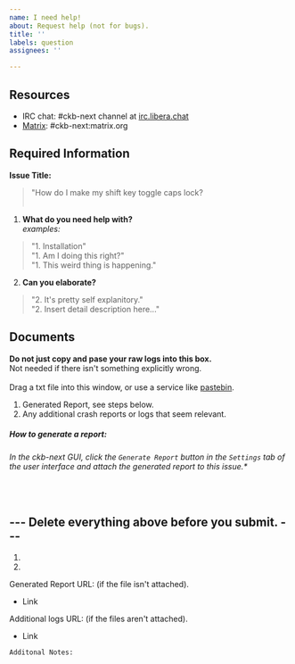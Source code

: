 ```yaml
---
name: I need help!
about: Request help (not for bugs).
title: ''
labels: question
assignees: ''

---
```


## Resources
* IRC chat: #ckb-next channel at [irc.libera.chat](https://web.libera.chat/?channels=#ckb-next)
* [Matrix](https://matrix.to/#/#ckb-next:matrix.org): #ckb-next:matrix.org

## Required Information

**Issue Title:**
> "How do I make my shift key toggle caps lock?
</br></br>
1. **What do you need help with?** </br>
*examples:*
> "1. Installation" </br>
> "1. Am I doing this right?" </br>
> "1. This weird thing is happening." </br>

2. **Can you elaborate?**
> "2. It's pretty self explanitory." </br>
> "2. Insert detail description here..."


## Documents
**Do not just copy and pase your raw logs into this box.** </br>
Not needed if there isn't something explicitly wrong.</br></br>
Drag a txt file into this window, or use a service like [pastebin](https://pastebin.com/).

1. Generated Report, see steps below.
2. Any additional crash reports or logs that seem relevant.
##### How to generate a report: 
###### In the ckb-next GUI, click the `Generate Report` button in the `Settings` tab of the  user interface and attach the generated report to this issue.*

</br>

## --- Delete everything above before you submit. ---
1. 
2.

Generated Report URL: (if the file isn't attached).
* Link

Additional logs URL: (if the files aren't attached).
* Link


```
Additonal Notes:


```